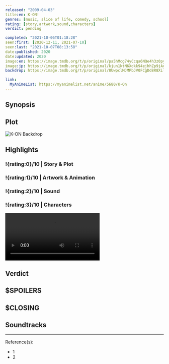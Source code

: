 ```yaml
---
released: "2009-04-03"
title:en: K-ON!
genres: [music, slice of life, comedy, school]
rating: [story,artwork,sound,characters]
verdict: pending

completed: "2021-10-06T01:18:28"
seen:first: [2020-12-11, 2021-07-10]
seen:last: "2021-10-07T08:13:58"
date:published: 2020
date:updated: 2020
image:en: https://image.tmdb.org/t/p/original/pa5hMcg74yCcqa6NQe4h3z0pyNZ.jpg
image:jp: https://image.tmdb.org/t/p/original/kjun1ktN6Xdkk94ejhhZp9jAo3G.jpg
backdrop: https://image.tmdb.org/t/p/original/8UwpclMJMPbJV0FCgDd8R8XilRY.jpg

link:
  MyAnimeList: https://myanimelist.net/anime/5680/K-On
---
```



## Synopsis

## Plot

![K-ON Backdrop](https://image.tmdb.org/t/p/original/xNi32Q5bIfOie0ls3Fd3D3WkWnO.jpg)

## Highlights

### !{rating:0}/10 | Story & Plot

### !{rating:1}/10 | Artwork & Animation

### !{rating:2}/10 | Sound

### !{rating:3}/10 | Characters

![!Video](./yui-wants-to-do-the-vocals.mp4 "Yui wants to do the vocals")

## Verdict

## $SPOILERS

## $CLOSING

## Soundtracks

***
Reference(s):

- 1
- 2
